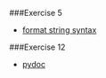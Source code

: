 ###Exercise 5

* [format string syntax](https://docs.python.org/2/library/string.html#format-string-syntax)

###Exercise 12

* [pydoc](https://docs.python.org/2/library/pydoc.html)